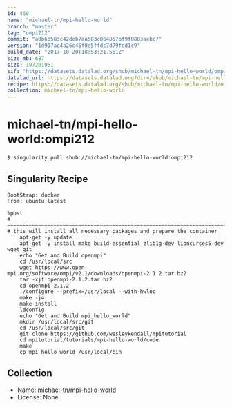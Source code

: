 ```yaml
---
id: 460
name: "michael-tn/mpi-hello-world"
branch: "master"
tag: "ompi212"
commit: "a0b6b583c42deb7aa583c064867bf9f0883aebc7"
version: "1d917ac4a26c45f0e5ffdc7d79fdd1c9"
build_date: "2017-10-20T18:53:21.561Z"
size_mb: 687
size: 197201951
sif: "https://datasets.datalad.org/shub/michael-tn/mpi-hello-world/ompi212/2017-10-20-a0b6b583-1d917ac4/1d917ac4a26c45f0e5ffdc7d79fdd1c9.simg"
datalad_url: https://datasets.datalad.org?dir=/shub/michael-tn/mpi-hello-world/ompi212/2017-10-20-a0b6b583-1d917ac4/
recipe: https://datasets.datalad.org/shub/michael-tn/mpi-hello-world/ompi212/2017-10-20-a0b6b583-1d917ac4/Singularity
collection: michael-tn/mpi-hello-world
---
```


# michael-tn/mpi-hello-world:ompi212

```bash
$ singularity pull shub://michael-tn/mpi-hello-world:ompi212
```

## Singularity Recipe

```singularity
BootStrap: docker
From: ubuntu:latest

%post
# ~~~~~~~~~~~~~~~~~~~~~~~~~~~~~~~~~~~~~~~~~~~~~~~~~~~~~~~~~~~~~~~~~~~~~~~~~~~~~
# this will install all necessary packages and prepare the container
    apt-get -y update
    apt-get -y install make build-essential zlib1g-dev libncurses5-dev wget git
    echo "Get and Build openmpi"
    cd /usr/local/src 
    wget https://www.open-mpi.org/software/ompi/v2.1/downloads/openmpi-2.1.2.tar.bz2 
    tar -xjf openmpi-2.1.2.tar.bz2
    cd openmpi-2.1.2
    ./configure --prefix=/usr/local --with-hwloc
    make -j4 
    make install
    ldconfig
    echo "Get and Build mpi_hello_world"
    mkdir /usr/local/src/git 
    cd /usr/local/src/git  
    git clone https://github.com/wesleykendall/mpitutorial 
    cd mpitutorial/tutorials/mpi-hello-world/code 
    make 
    cp mpi_hello_world /usr/local/bin
```

## Collection

 - Name: [michael-tn/mpi-hello-world](https://github.com/michael-tn/mpi-hello-world)
 - License: None

